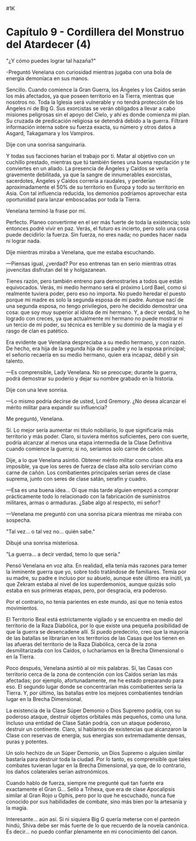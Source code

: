 
#1K 

# Capítulo 9 - Cordillera del Monstruo del Atardecer (4)


"¿Y cómo puedes lograr tal hazaña?"

-Preguntó Venelana con curiosidad mientras jugaba con una bola de energía demoníaca en sus manos.

Sencillo. Cuando comience la Gran Guerra, los Ángeles y los Caídos serán los más afectados, ya que poseen territorio en la Tierra, mientras que nosotros no. Toda la Iglesia será vulnerable y no tendrá protección de los Ángeles ni de Big G. Sus exorcistas se verán obligados a llevar a cabo misiones peligrosas sin el apoyo del Cielo, y ahí es donde comienza mi plan. Su cruzada de predicación religiosa se detendrá debido a la guerra. Filtraré información interna sobre su fuerza exacta, su número y otros datos a Asgard, Takagamara y los Vampiros.

Dije con una sonrisa sanguinaria.

Y todas sus facciones harían el trabajo por ti. Matar al objetivo con un cuchillo prestado, mientras que tú también tienes una buena reputación y te conviertes en un aliado. La presencia de Ángeles y Caídos se vería gravemente debilitada, ya que la sangre de innumerables exorcistas, sacerdotes, Ángeles y Caídos correría a raudales, y perderían aproximadamente el 50% de su territorio en Europa y todo su territorio en Asia. Con tal influencia reducida, los demonios podríamos aprovechar esta oportunidad para lanzar emboscadas por toda la Tierra.

Venelana terminó la frase por mí.

Perfecto. Planeo convertirme en el ser más fuerte de toda la existencia; solo entonces podré vivir en paz. Verás, el futuro es incierto, pero solo una cosa puede decidirlo: la fuerza. Sin fuerza, no eres nada; no puedes hacer nada ni lograr nada.

Dije mientras miraba a Venelana, que me estaba escuchando.

—Piensas igual, ¿verdad? Por eso entrenas tan en serio mientras otras jovencitas disfrutan del té y holgazanean.

Tienes razón, pero también entreno para demostrarles a todos que están equivocados. Verás, mi medio hermano será el próximo Lord Bael, como si realmente tuviera poder, pero eso no importa. No puedo heredar el puesto porque mi madre es solo la segunda esposa de mi padre. Aunque nací de una segunda esposa, no tengo privilegios, pero he decidido demostrar una cosa: que soy muy superior al idiota de mi hermano. Y, a decir verdad, lo he logrado con creces, ya que actualmente mi hermano no puede mostrar ni un tercio de mi poder, su técnica es terrible y su dominio de la magia y el rasgo de clan es patético.

Era evidente que Venelana despreciaba a su medio hermano, y con razón. De hecho, era hija de la segunda hija de su padre y no la esposa principal; el señorío recaería en su medio hermano, quien era incapaz, débil y sin talento.

—Es comprensible, Lady Venelana. No se preocupe; durante la guerra, podrá demostrar su poderío y dejar su nombre grabado en la historia.

Dije con una leve sonrisa.

—Lo mismo podría decirse de usted, Lord Gremory. ¿No desea alcanzar el mérito militar para expandir su influencia?

Me preguntó, Venelana.

Sí. Lo mejor sería aumentar mi título nobiliario, lo que significaría más territorio y más poder. Claro, si tuviera méritos suficientes, pero con suerte, podría alcanzar al menos una etapa intermedia de la Clase Definitiva cuando comience la guerra; si no, seríamos solo carne de cañón.

Dije, a lo que Venelana asintió. Obtener mérito militar como clase alta era imposible, ya que los seres de fuerza de clase alta solo servirían como carne de cañón. Los combatientes principales serían seres de clase suprema, junto con seres de clase satán, serafín y cuadro.

—Esa es una buena idea... Oí que más tarde alguien empezó a comprar prácticamente todo lo relacionado con la fabricación de suministros militares, armas o armaduras. ¿Sabe algo al respecto, mi señor?

—Venelana me preguntó con una sonrisa pícara mientras me miraba con sospecha.

"Tal vez... o tal vez no... quién sabe."

Dibujé una sonrisa misteriosa.

"La guerra... a decir verdad, temo lo que sería."

Pensó Venelana en voz alta. En realidad, ella tenía más razones para temer la inminente guerra que yo, sobre todo tratándose de familiares. Temía por su madre, su padre e incluso por su abuelo, aunque este último era inútil, ya que Zekram estaba al nivel de los superdemonios, aunque quizás solo estaba en sus primeras etapas, pero, por desgracia, era poderoso.

Por el contrario, no tenía parientes en este mundo, así que no tenía estos movimientos.

El Territorio Beal está estrictamente vigilado y se encuentra en medio del territorio de la Raza Diabólica, por lo que existe una pequeña posibilidad de que la guerra se desencadene allí. Si puedo predecirlo, creo que la mayoría de las batallas se librarían en los territorios de las Casas que los tienen en las afueras del territorio de la Raza Diabólica, cerca de la zona desmilitarizada con los Caídos, o lucharíamos en la Brecha Dimensional o en la Tierra.

Poco después, Venelana asintió al oír mis palabras. Sí, las Casas con territorio cerca de la zona de contención con los Caídos serían las más afectadas; por ejemplo, afortunadamente, me he estado preparando para eso. El segundo lugar donde se concentrarían más combatientes sería la Tierra. Y, por último, las batallas entre los mejores combatientes tendrían lugar en la Brecha Dimensional.

La existencia de la Clase Súper Demonio o Dios Supremo podría, con su poderoso ataque, destruir objetos orbitales más pequeños, como una luna. Incluso una entidad de Clase Satán podría, con un ataque poderoso, destruir un continente. Claro, si hablamos de existencias que alcanzaron la Clase con reservas de energía, sus energías son extremadamente densas, puras y potentes.

Un solo hechizo de un Súper Demonio, un Dios Supremo o alguien similar bastaría para destruir toda la ciudad. Por lo tanto, es comprensible que tales combates tuvieran lugar en la Brecha Dimensional, ya que, de lo contrario, los daños colaterales serían astronómicos.

Cuando hablo de fuerza, siempre me pregunté qué tan fuerte era exactamente el Gran G... Selló a Trihexa, que era de clase Apocalipsis similar al Gran Rojo u Ophis, pero por lo que he escuchado, nunca fue conocido por sus habilidades de combate, sino más bien por la artesanía y la magia.

Interesante... aún así. Si ni siquiera Big G quería meterse con el panteón hindú, Shiva debe ser más fuerte de lo que recuerdo de la novela canónica. Es decir... no puedo confiar plenamente en mi conocimiento del canon.
